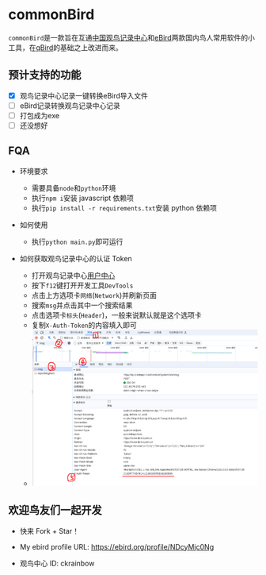 # commonBird
`commonBird`是一款旨在互通[中国观鸟记录中心](https://www.birdreport.cn/)和[eBird](https://ebird.org)两款国内鸟人常用软件的小工具，在[qBird](https://github.com/TaQini/qBird)的基础之上改进而来。

## 预计支持的功能
 - [x] 观鸟记录中心记录一键转换eBird导入文件
 - [ ] eBird记录转换观鸟记录中心记录
 - [ ] 打包成为exe
 - [ ] 还没想好
 
## FQA
- 环境要求
    - 需要具备`node`和`python`环境
    - 执行`npm i`安装 javascript 依赖项
    - 执行`pip install -r requirements.txt`安装 python 依赖项

- 如何使用
    - 执行`python main.py`即可运行

- 如何获取观鸟记录中心的认证 Token
    - 打开观鸟记录中心[用户中心](birdreport.cn/member)
    - 按下`f12`键打开开发工具`DevTools`
    - 点击上方选项卡`网络`(`Network`)并刷新页面
    - 搜索`msg`并点击其中一个搜索结果
    - 点击选项卡`标头`(`Header`)，一般来说默认就是这个选项卡
    - 复制`X-Auth-Token`的内容填入即可
    - ![image](./res/bird_report_token.png)



## 欢迎鸟友们一起开发
 - 快来 Fork + Star！

 - My ebird profile URL: https://ebird.org/profile/NDcyMjc0Ng

 - 观鸟中心 ID: ckrainbow

